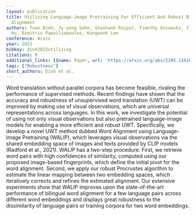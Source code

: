 ```yaml
---
layout: publication
title: Utilizing Language-image Pretraining For Efficient And Robust Bilingual Word
  Alignment
authors: Tuan Dinh, Jy-yong Sohn, Shashank Rajput, Timothy Ossowski, Yifei Ming, Junjie
  Hu, Dimitris Papailiopoulos, Kangwook Lee
conference: Arxiv
year: 2022
bibkey: dinh2022utilizing
citations: 0
additional_links: [{name: Paper, url: 'https://arxiv.org/abs/2205.11616'}]
tags: ["Robustness"]
short_authors: Dinh et al.
---
```

Word translation without parallel corpora has become feasible, rivaling the
performance of supervised methods. Recent findings have shown that the accuracy
and robustness of unsupervised word translation (UWT) can be improved by making
use of visual observations, which are universal representations across
languages. In this work, we investigate the potential of using not only visual
observations but also pretrained language-image models for enabling a more
efficient and robust UWT. Specifically, we develop a novel UWT method dubbed
Word Alignment using Language-Image Pretraining (WALIP), which leverages visual
observations via the shared embedding space of images and texts provided by
CLIP models (Radford et al., 2021). WALIP has a two-step procedure. First, we
retrieve word pairs with high confidences of similarity, computed using our
proposed image-based fingerprints, which define the initial pivot for the word
alignment. Second, we apply our robust Procrustes algorithm to estimate the
linear mapping between two embedding spaces, which iteratively corrects and
refines the estimated alignment. Our extensive experiments show that WALIP
improves upon the state-of-the-art performance of bilingual word alignment for
a few language pairs across different word embeddings and displays great
robustness to the dissimilarity of language pairs or training corpora for two
word embeddings.